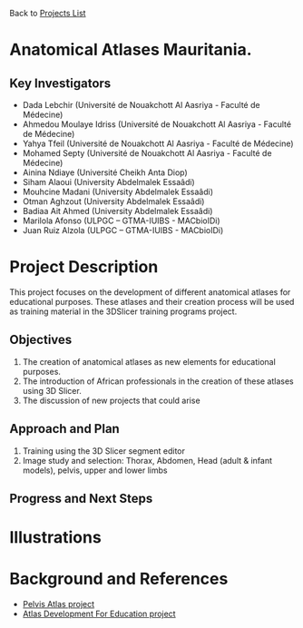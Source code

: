 Back to [Projects List](../../README.md#ProjectsList)

# Anatomical Atlases Mauritania. 

## Key Investigators

-	Dada Lebchir (Université de Nouakchott Al Aasriya - Faculté de Médecine)
-	Ahmedou Moulaye Idriss (Université de Nouakchott Al Aasriya - Faculté de Médecine)
-	Yahya Tfeil (Université de Nouakchott Al Aasriya - Faculté de Médecine)
-	Mohamed Septy (Université de Nouakchott Al Aasriya - Faculté de Médecine)
- Ainina Ndiaye (Université Cheikh Anta Diop)
- Siham Alaoui (University Abdelmalek Essaâdi)
- Mouhcine Madani (University Abdelmalek Essaâdi)
- Otman Aghzout (University Abdelmalek Essaâdi)
- Badiaa Ait Ahmed (University Abdelmalek Essaâdi)
- Marilola Afonso (ULPGC – GTMA-IUIBS - MACbioIDi)
- Juan Ruiz Alzola (ULPGC – GTMA-IUIBS - MACbioIDi)



# Project Description

This project focuses on the development of different anatomical atlases for educational purposes.
These atlases and their creation process will be used as training material in the 3DSlicer training programs project.

## Objectives

1. The creation of anatomical atlases as new elements for educational purposes.
1. The introduction of African professionals in the creation of these atlases using 3D Slicer.
1. The discussion of new projects that could arise

## Approach and Plan

1. Training using the 3D Slicer segment editor
1. Image study and selection: Thorax, Abdomen, Head (adult & infant models), pelvis, upper and lower limbs

## Progress and Next Steps


# Illustrations

<!-- Add pictures and links to videos that demonstrate what has been accomplished.
![Description of picture](Example2.jpg)
![Some more images](Example2.jpg)
-->

# Background and References

- [Pelvis Atlas project](https://projectweek.na-mic.org/PW30_2019_GranCanaria/Projects/PelvicAnatomyAtlases/)
- [Atlas Development For Education project](https://projectweek.na-mic.org/PW28_2018_GranCanaria/Projects/AtlasDevelopmentForEducation/)

